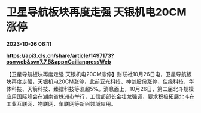 # 卫星导航板块再度走强 天银机电20CM涨停

**2023-10-26 06:11**

**https://api3.cls.cn/share/article/1497173?os=web&sv=7.7.5&app=CailianpressWeb**

【卫星导航板块再度走强 天银机电20CM涨停】财联社10月26日电，卫星导航板块再度走强，天银机电20CM涨停，此前亚光科技、神剑股份涨停，佳缘科技、华体科技、天箭科技、臻镭科技等涨超5%。消息面上，10月26日，第二届北斗规模应用国际峰会在湖南省株洲市举行，工信部部长金壮龙强调，要求积极拓展北斗在工业互联网、物联网、车联网等新兴领域应用。